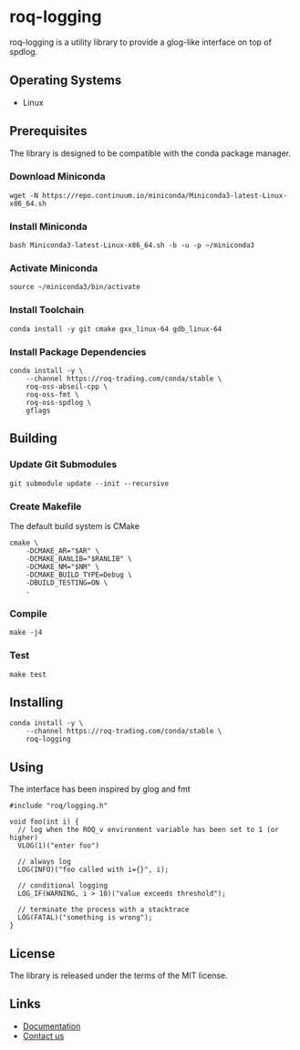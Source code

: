 # roq-logging

roq-logging is a utility library to provide a glog-like interface on top
of spdlog.


## Operating Systems

* Linux


## Prerequisites

The library is designed to be compatible with the conda package manager.

### Download Miniconda

```
wget -N https://repo.continuum.io/miniconda/Miniconda3-latest-Linux-x86_64.sh
```

### Install Miniconda

```
bash Miniconda3-latest-Linux-x86_64.sh -b -u -p ~/miniconda3
```

### Activate Miniconda

```
source ~/miniconda3/bin/activate
```

### Install Toolchain

```
conda install -y git cmake gxx_linux-64 gdb_linux-64
```

### Install Package Dependencies

```
conda install -y \
    --channel https://roq-trading.com/conda/stable \
    roq-oss-abseil-cpp \
    roq-oss-fmt \
    roq-oss-spdlog \
    gflags
```


## Building

### Update Git Submodules

```
git submodule update --init --recursive
```

### Create Makefile

The default build system is CMake

```
cmake \
    -DCMAKE_AR="$AR" \
    -DCMAKE_RANLIB="$RANLIB" \
    -DCMAKE_NM="$NM" \
    -DCMAKE_BUILD_TYPE=Debug \
    -DBUILD_TESTING=ON \
    .
```

### Compile

```
make -j4
```


### Test

```
make test
```


## Installing

```
conda install -y \
    --channel https://roq-trading.com/conda/stable \
    roq-logging
```

## Using

The interface has been inspired by glog and fmt

```
#include "roq/logging.h"

void foo(int i) {
  // log when the ROQ_v environment variable has been set to 1 (or higher)
  VLOG(1)("enter foo")

  // always log
  LOG(INFO)("foo called with i={}", i);

  // conditional logging
  LOG_IF(WARNING, i > 10)("value exceeds threshold");

  // terminate the process with a stacktrace
  LOG(FATAL)("something is wrong");
}
```


## License

The library is released under the terms of the MIT license.


## Links

* [Documentation](https://roq-trading.com/docs)
* [Contact us](mailto:info@roq-trading.com)
